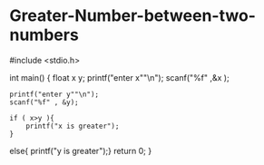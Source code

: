 # Greater-Number-between-two-numbers

#include <stdio.h>

int main() {
    float x y;
    printf("enter x""\n");
    scanf("%f" ,&x );
    
    printf("enter y""\n");
    scanf("%f" , &y);
    
    if ( x>y ){
        printf("x is greater");
    }
 else{ printf("y is greater");}
    return 0;
}
